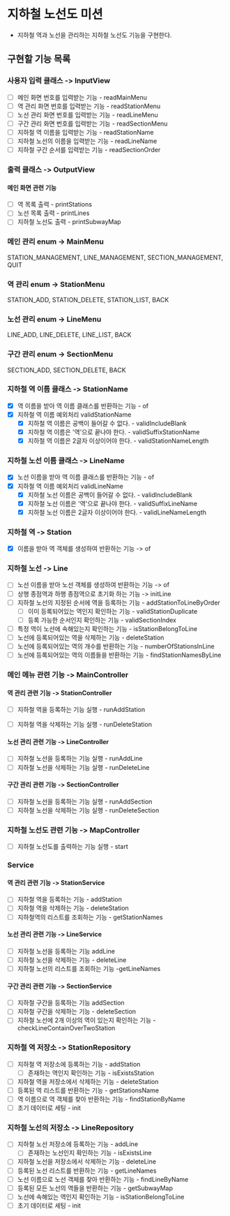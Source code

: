 # 지하철 노선도 미션
- 지하철 역과 노선을 관리하는 지하철 노선도 기능을 구현한다.

## 구현할 기능 목록

### 사용자 입력 클래스 -> InputView
- [ ] 메인 화면 번호를 입력받는 기능 - readMainMenu
- [ ] 역 관리 화면 번호를 입력받는 기능 - readStationMenu
- [ ] 노선 관리 화면 번호를 입력받는 기능 - readLineMenu
- [ ] 구간 관리 화면 번호를 입력받는 기능 - readSectionMenu
- [ ] 지하철 역 이름을 입력받는 기능 - readStationName
- [ ] 지하철 노선의 이름을 입력받는 기능 - readLineName
- [ ] 지하철 구간 순서를 입력받는 기능 - readSectionOrder

### 출력 클래스 -> OutputView
#### 메인 화면 관련 기능
- [ ] 역 목록 출력 - printStations
- [ ] 노선 목록 출력 - printLines
- [ ] 지하철 노선도 출력 - printSubwayMap

### 메인 관리 enum -> MainMenu
STATION_MANAGEMENT, LINE_MANAGEMENT, SECTION_MANAGEMENT, QUIT

### 역 관리 enum -> StationMenu
STATION_ADD, STATION_DELETE, STATION_LIST, BACK

### 노선 관리 enum -> LineMenu
LINE_ADD, LINE_DELETE, LINE_LIST, BACK

### 구간 관리 enum -> SectionMenu
SECTION_ADD, SECTION_DELETE, BACK

### 지하철 역 이름 클래스 -> StationName
- [x] 역 이름을 받아 역 이름 클래스를 반환하는 기능 - of
- [x] 지하철 역 이름 예외처리 validStationName
  - [x] 지하철 역 이름은 공백이 들어갈 수 없다. - validIncludeBlank
  - [x] 지하철 역 이름은 '역'으로 끝나야 한다. - validSuffixStationName
  - [x] 지하철 역 이름은 2글자 이상이어야 한다. - validStationNameLength

### 지하철 노선 이름 클래스 -> LineName
- [x] 노선 이름을 받아 역 이름 클래스를 반환하는 기능 - of
- [x] 지하철 역 이름 예외처리 validLineName  
  - [x] 지하철 노선 이름은 공백이 들어갈 수 없다. - validIncludeBlank
  - [x] 지하철 노선 이름은 '역'으로 끝나야 한다. - validSuffixLineName
  - [x] 지하철 노선 이름은 2글자 이상이어야 한다. - validLineNameLength

### 지하철 역 -> Station
- [x] 이름을 받아 역 객체를 생성하여 반환하는 기능 -> of

### 지하철 노선 -> Line
- [ ] 노선 이름을 받아 노선 객체를 생성하여 반환하는 기능 -> of
- [ ] 상행 종점역과 하행 종점역으로 초기화 하는 기능 -> initLine
- [ ] 지하철 노선의 지정된 순서에 역을 등록하는 기능 - addStationToLineByOrder
  - [ ] 이미 등록되어있는 역인지 확인하는 기능 - validStationDuplicate
  - [ ] 등록 가능한 순서인지 확인하는 기능 - validSectionIndex
- [ ] 특정 역이 노선에 속해있는지 확인하는 기능 - isStationBelongToLine
- [ ] 노선에 등록되어있는 역을 삭제하는 기능 - deleteStation
- [ ] 노선에 등록되어있는 역의 개수를 반환하는 기능 - numberOfStationsInLine
- [ ] 노선에 등록되어있는 역의 이름들을 반환하는 기능 - findStationNamesByLine

### 메인 메뉴 관련 기능 -> MainController

#### 역 관리 관련 기능 -> StationController
- [ ] 지하철 역을 등록하는 기능 실행 - runAddStation
- [ ] 지하철 역을 삭제하는 기능 실행 - runDeleteStation


#### 노선 관리 관련 기능 -> LineController
- [ ] 지하철 노선을 등록하는 기능 실행 - runAddLine
- [ ] 지하철 노선을 삭제하는 기능 실행 - runDeleteLine

#### 구간 관리 관련 기능 -> SectionController
- [ ] 지하철 노선을 등록하는 기능 실행 - runAddSection
- [ ] 지하철 노선을 삭제하는 기능 실행 - runDeleteSection

### 지하철 노선도 관련 기능 -> MapController
- [ ] 지하철 노선도를 출력하는 기능 실행 - start


### Service
#### 역 관리 관련 기능 -> StationService
- [ ] 지하철 역을 등록하는 기능 - addStation
- [ ] 지하철 역을 삭제하는 기능 - deleteStation
- [ ] 지하철역의 리스트를 조회하는 기능 - getStationNames

#### 노선 관리 관련 기능 -> LineService
- [ ] 지하철 노선을 등록하는 기능 addLine
- [ ] 지하철 노선을 삭제하는 기능 - deleteLine
- [ ] 지하철 노선의 리스트를 조회하는 기능 -getLineNames

#### 구간 관리 관련 기능 -> SectionService
- [ ] 지하철 구간을 등록하는 기능 addSection
- [ ] 지하철 구간을 삭제하는 기능 - deleteSection
- [ ] 지하철 노선에 2개 이상의 역이 있는지 확인하는 기능 - checkLineContainOverTwoStation

### 지하철 역 저장소 -> StationRepository
- [ ] 지하철 역 저장소에 등록하는 기능 - addStation
  - [ ] 존재하는 역인지 확인하는 기능 - isExistsStation
- [ ] 지하철 역을 저장소에서 삭제하는 기능 - deleteStation
- [ ] 등록된 역 리스트를 반환하는 기능 - getStationsName
- [ ] 역 이름으로 역 객체를 찾아 반환하는 기능 - findStationByName
- [ ] 초기 데이터로 세팅 - init

### 지하철 노선의 저장소 -> LineRepository
- [ ] 지하철 노선 저장소에 등록하는 기능 - addLine
  - [ ] 존재하는 노선인지 확인하는 기능 - isExistsLine
- [ ] 지하철 노선을 저장소에서 삭제하는 기능 - deleteLine
- [ ] 등록된 노선 리스트를 반환하는 기능 - getLineNames
- [ ] 노선 이름으로 노선 객체를 찾아 반환하는 기능 - findLineByName
- [ ] 등록된 모든 노선의 역들을 반환하는 기능 - getSubwayMap
- [ ] 노선에 속해있는 역인지 확인하는 기능 - isStationBelongToLine
- [ ] 초기 데이터로 세팅 - init